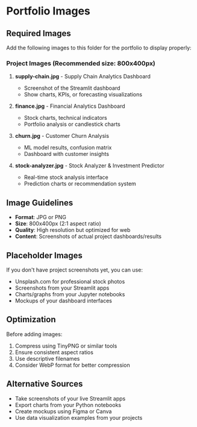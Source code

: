 # Portfolio Images

## Required Images

Add the following images to this folder for the portfolio to display properly:

### Project Images (Recommended size: 800x400px)

1. **supply-chain.jpg** - Supply Chain Analytics Dashboard
   - Screenshot of the Streamlit dashboard
   - Show charts, KPIs, or forecasting visualizations

2. **finance.jpg** - Financial Analytics Dashboard  
   - Stock charts, technical indicators
   - Portfolio analysis or candlestick charts

3. **churn.jpg** - Customer Churn Analysis
   - ML model results, confusion matrix
   - Dashboard with customer insights

4. **stock-analyzer.jpg** - Stock Analyzer & Investment Predictor
   - Real-time stock analysis interface
   - Prediction charts or recommendation system

## Image Guidelines

- **Format**: JPG or PNG
- **Size**: 800x400px (2:1 aspect ratio)
- **Quality**: High resolution but optimized for web
- **Content**: Screenshots of actual project dashboards/results

## Placeholder Images

If you don't have project screenshots yet, you can use:
- Unsplash.com for professional stock photos
- Screenshots from your Streamlit apps
- Charts/graphs from your Jupyter notebooks
- Mockups of your dashboard interfaces

## Optimization

Before adding images:
1. Compress using TinyPNG or similar tools
2. Ensure consistent aspect ratios
3. Use descriptive filenames
4. Consider WebP format for better compression

## Alternative Sources

- Take screenshots of your live Streamlit apps
- Export charts from your Python notebooks
- Create mockups using Figma or Canva
- Use data visualization examples from your projects